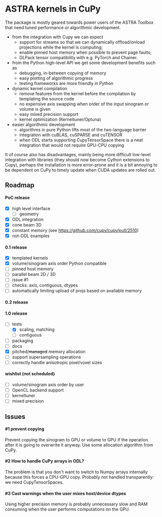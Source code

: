 # ASTRA kernels in CuPy

The package is mostly geared towards power users of the ASTRA Toolbox that need
tuned performance or algorithmic development.

- from the integration with Cupy we can expect
    - support for streams so that we can dynamically offload/onload projections
      while the kernel is computing;
    - enable pinned host memory when possible to prevent page faults;
    - DLPack tensor compatibility with e.g. PyTorch and Chainer.
- from the Python high-level API we get some development benefits such as
    - debugging, in-between copying of memory
    - easy plotting of algorithmic progress
    - testing frameworks are more friendly in Python
- dynamic kernel compilation
    - remove features from the kernel before the compilation by templating the
      source code
    - no expensive axis swapping when order of the input sinogram or volume is
      given
    - easy mixed precision support
    - kernel optimization (Kerneltuner/Optuna)
- easier algorithmic development
    - algorithms in pure Python lifts most of the two-language barrier
    - integration with cuBLAS, cuSPARSE and cuTENSOR
    - when ODL starts supporting CupyTensorSpace there is a neat integration
      that would not require GPU-CPU copying

It of course also has disadvantages, mainly being more difficult low-level
integration with libraries (they should now become Cython extensions to Cupy),
perhaps the installation is more error-prone and it is a bit annoying to be
dependent on CuPy to timely update when CUDA updates are rolled out.

## Roadmap

#### PoC release

- [x] high level interface
    - [ ] geometry
- [x] ODL integration
- [x] cone beam 3D
- [x] constant memory (see https://github.com/cupy/cupy/pull/2510)
- [x] not-ODL examples

#### 0.1 release

- [x] templated kernels
- [x] volume/sinogram axis order Python compatible
- [ ] pinned host memory
- [ ] parallel beam 2D / 3D
- [ ] issue #1
- [ ] checks: axis, contiguous, dtypes
- [ ] automatically limiting upload of projs based on available memory

#### 0.2 release

#### 1.0 release

- [ ] tests
    - [x] scaling, matching
    - [ ] contiguous
- [ ] packaging
- [ ] docs
- [x] pitched/~~managed~~ memory allocation
- [ ] support supersampling operations
- [ ] correctly handle anisotropic pixel/voxel sizes

#### wishlist (not scheduled)

- [ ] volume/sinogram axis order by user
- [ ] OpenCL backend support
- [ ] kerneltuner
- [ ] mixed precision

## Issues

#### #1 prevent copying

Prevent copying the sinogram to GPU or volume to GPU if the operation after it
is going to overwrite it anyway. Use some allocation algorithm from CuPy.

#### #2 How to handle CuPy arrays in ODL?

The problem is that you don't want to switch to Numpy arrays internally because
this forces a CPU-GPU copy. Probably not handled transparently: we need
CupyTensorSpaces.

#### #3 Cast warnings when the user mixes host/device dtypes

Using higher precision memory is probably unnecessary slow and RAM consuming
when the user performs computations on the GPU.
 